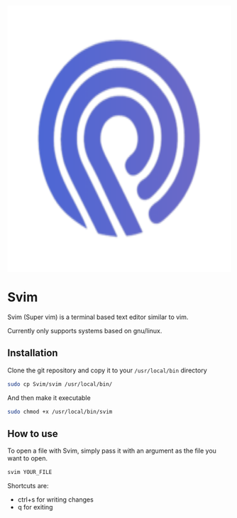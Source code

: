<img src="images/icon.png" alt="Logo" width="800" height="600" style="display: block; margin: 0 auto" />

# Svim
Svim (Super vim) is a terminal based text editor similar to vim.

Currently only supports systems based on gnu/linux.

## Installation
Clone the git repository and copy it to your `/usr/local/bin` directory

```bash
sudo cp Svim/svim /usr/local/bin/
```
And then make it executable
```bash
sudo chmod +x /usr/local/bin/svim
```

## How to use
To open a file with Svim, simply pass it with an argument as the file you want to open.
```bash
svim YOUR_FILE
```

Shortcuts are:
* ctrl+s for writing changes
* q for exiting
